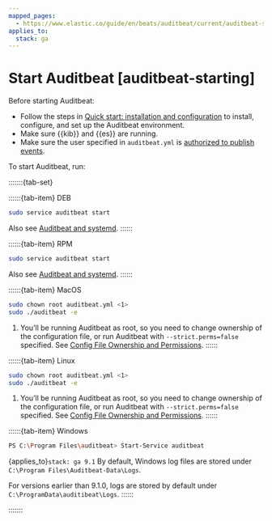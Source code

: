 ```yaml
---
mapped_pages:
  - https://www.elastic.co/guide/en/beats/auditbeat/current/auditbeat-starting.html
applies_to:
  stack: ga
---
```


# Start Auditbeat [auditbeat-starting]

Before starting Auditbeat:

* Follow the steps in [Quick start: installation and configuration](/reference/auditbeat/auditbeat-installation-configuration.md) to install, configure, and set up the Auditbeat environment.
* Make sure {{kib}} and {{es}} are running.
* Make sure the user specified in `auditbeat.yml` is [authorized to publish events](/reference/auditbeat/privileges-to-publish-events.md).

To start Auditbeat, run:

:::::::{tab-set}

::::::{tab-item} DEB
```sh
sudo service auditbeat start
```


Also see [Auditbeat and systemd](/reference/auditbeat/running-with-systemd.md).
::::::

::::::{tab-item} RPM
```sh
sudo service auditbeat start
```


Also see [Auditbeat and systemd](/reference/auditbeat/running-with-systemd.md).
::::::

::::::{tab-item} MacOS
```sh
sudo chown root auditbeat.yml <1>
sudo ./auditbeat -e
```

1. You’ll be running Auditbeat as root, so you need to change ownership of the configuration file, or run Auditbeat with `--strict.perms=false` specified. See [Config File Ownership and Permissions](/reference/libbeat/config-file-permissions.md).
::::::

::::::{tab-item} Linux
```sh
sudo chown root auditbeat.yml <1>
sudo ./auditbeat -e
```

1. You’ll be running Auditbeat as root, so you need to change ownership of the configuration file, or run Auditbeat with `--strict.perms=false` specified. See [Config File Ownership and Permissions](/reference/libbeat/config-file-permissions.md).
::::::

::::::{tab-item} Windows
```sh
PS C:\Program Files\auditbeat> Start-Service auditbeat
```

{applies_to}`stack: ga 9.1` By default, Windows log files are stored under `C:\Program Files\Auditbeat-Data\Logs`.

For versions earlier than 9.1.0, logs are stored by default under `C:\ProgramData\auditibeat\Logs`.
::::::

:::::::
